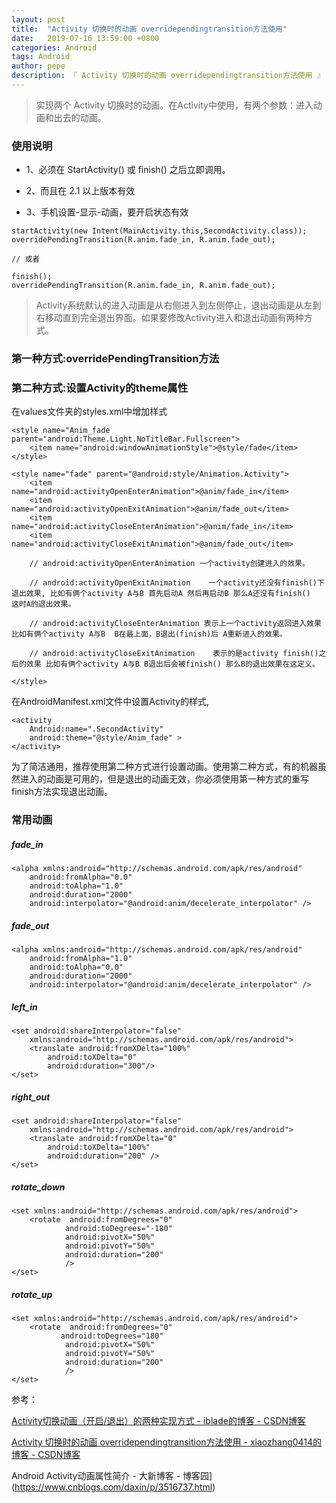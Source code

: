 ```yaml
---
layout: post
title:  "Activity 切换时的动画 overridependingtransition方法使用"
date:   2019-07-16 13:59:00 +0800
categories: Android
tags: Android
author: pepe
description: 『 Activity 切换时的动画 overridependingtransition方法使用 』
---
```


> 实现两个 Activity 切换时的动画。在Activity中使用，有两个参数：进入动画和出去的动画。

### **使用说明**

* 1、必须在 StartActivity()  或 finish() 之后立即调用。

* 2、而且在 2.1 以上版本有效

* 3、手机设置-显示-动画，要开启状态有效

```
startActivity(new Intent(MainActivity.this,SecondActivity.class));
overridePendingTransition(R.anim.fade_in, R.anim.fade_out);

// 或者

finish();
overridePendingTransition(R.anim.fade_in, R.anim.fade_out);
```

> Activity系统默认的进入动画是从右侧进入到左侧停止，退出动画是从左到右移动直到完全退出界面。如果要修改Activity进入和退出动画有两种方式。

### 第一种方式:overridePendingTransition方法

### **第二种方式:设置Activity的theme属性**

在values文件夹的styles.xml中增加样式
```
<style name="Anim_fade parent="android:Theme.Light.NoTitleBar.Fullscreen">
    <item name="android:windowAnimationStyle">@style/fade</item>
</style>

<style name="fade" parent="@android:style/Animation.Activity">
    <item name="android:activityOpenEnterAnimation">@anim/fade_in</item>
    <item name="android:activityOpenExitAnimation">@anim/fade_out</item>
    <item name="android:activityCloseEnterAnimation">@anim/fade_in</item>
    <item name="android:activityCloseExitAnimation">@anim/fade_out</item>
    
    // android:activityOpenEnterAnimation 一个activity创建进入的效果。

    // android:activityOpenExitAnimation    一个activity还没有finish()下退出效果, 比如有俩个activity A与B 首先启动A 然后再启动B 那么A还没有finish()  这时A的退出效果。

    // android:activityCloseEnterAnimation 表示上一个activity返回进入效果 比如有俩个activity A与B  B在最上面，B退出(finish)后 A重新进入的效果。

    // android:activityCloseExitAnimation    表示的是activity finish()之后的效果 比如有俩个activity A与B B退出后会被finish() 那么B的退出效果在这定义。
    
</style>
```
在AndroidManifest.xml文件中设置Activity的样式,
```
<activity
    Android:name=".SecondActivity"
    android:theme="@style/Anim_fade" >
</activity>
```

为了简洁通用，推荐使用第二种方式进行设置动画。使用第二种方式，有的机器虽然进入的动画是可用的，但是退出的动画无效，你必须使用第一种方式的重写finish方法实现退出动画。


### **常用动画**

##### fade_in

```
<alpha xmlns:android="http://schemas.android.com/apk/res/android"
    android:fromAlpha="0.0"
    android:toAlpha="1.0"
    android:duration="2000"
    android:interpolator="@android:anim/decelerate_interpolator" />
```

##### fade_out

```
<alpha xmlns:android="http://schemas.android.com/apk/res/android"
    android:fromAlpha="1.0"
    android:toAlpha="0.0"
    android:duration="2000"
    android:interpolator="@android:anim/decelerate_interpolator" />
```

##### left_in

```
<set android:shareInterpolator="false"
    xmlns:android="http://schemas.android.com/apk/res/android">
    <translate android:fromXDelta="100%"
        android:toXDelta="0"
        android:duration="300"/>
</set>

```
##### right_out

```
<set android:shareInterpolator="false"
    xmlns:android="http://schemas.android.com/apk/res/android">
    <translate android:fromXDelta="0" 
        android:toXDelta="100%"
        android:duration="200" />
</set>
```

##### rotate_down

```
<set xmlns:android="http://schemas.android.com/apk/res/android">
    <rotate  android:fromDegrees="0"
            android:toDegrees="-180"
            android:pivotX="50%"
            android:pivotY="50%"
            android:duration="200"
            />
</set>

```
##### rotate_up

```
<set xmlns:android="http://schemas.android.com/apk/res/android">
    <rotate  android:fromDegrees="0"
           android:toDegrees="180"
            android:pivotX="50%"
            android:pivotY="50%"
            android:duration="200"
            />
</set>
```



参考：

[Activity切换动画（开启/退出）的两种实现方式 - iblade的博客 - CSDN博客](https://blog.csdn.net/iblade/article/details/83313582)

[Activity 切换时的动画 overridependingtransition方法使用 - xiaozhang0414的博客 - CSDN博客](https://blog.csdn.net/xiaozhang0414/article/details/79027706)

Android Activity动画属性简介 - 大新博客 - 博客园](https://www.cnblogs.com/daxin/p/3516737.html)